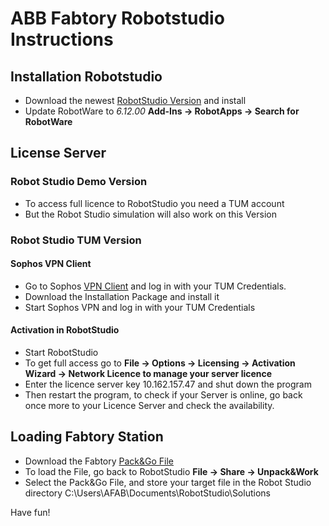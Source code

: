 # ABB Fabtory Robotstudio Instructions

## Installation Robotstudio

* Download the newest [RobotStudio Version](https://new.abb.com/products/robotics/de/robotstudio/downloads) and install
* Update RobotWare to *6.12.00* 
**Add-Ins -> RobotApps -> Search for RobotWare**

## License Server 
### Robot Studio Demo Version

* To access full licence to RobotStudio you need a TUM account
* But the Robot Studio simulation will also work on this Version

### Robot Studio TUM Version

#### Sophos VPN Client

* Go to Sophos [VPN Client](https://firewall.ai.ar.tum.de/) and log in with your TUM Credentials. 
* Download the Installation Package and install it
* Start Sophos VPN and log in with your TUM Credentials

#### Activation in RobotStudio

* Start RobotStudio
* To get full access go to 
**File -> Options -> Licensing -> Activation Wizard -> Network Licence to manage your server licence**   
* Enter the licence server key 10.162.157.47 and shut down the program
* Then restart the program, to check if your Server is online, go back once more to your Licence Server and check the availability. 

## Loading Fabtory Station

* Download the Fabtory [Pack&Go File](https://drive.google.com/drive/folders/1p_he4GqPH-pw7OSO1jV9Rtm2k0KBjeF4?usp=sharing)
* To load the File, go back to RobotStudio
**File -> Share -> Unpack&Work**
* Select the Pack&Go File, and store your target file in the Robot Studio directory C:\Users\AFAB\Documents\RobotStudio\Solutions

Have fun!

